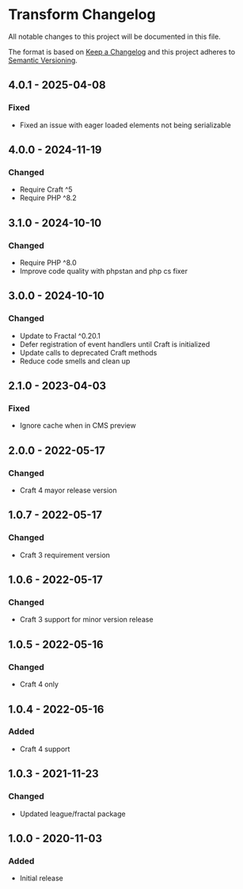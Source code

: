 # Transform Changelog

All notable changes to this project will be documented in this file.

The format is based on [Keep a Changelog](http://keepachangelog.com/) and this project adheres to [Semantic Versioning](http://semver.org/).

## 4.0.1 - 2025-04-08
### Fixed
- Fixed an issue with eager loaded elements not being serializable

## 4.0.0 - 2024-11-19
### Changed
- Require Craft ^5
- Require PHP ^8.2

## 3.1.0 - 2024-10-10
### Changed
- Require PHP ^8.0
- Improve code quality with phpstan and php cs fixer

## 3.0.0 - 2024-10-10
### Changed
- Update to Fractal ^0.20.1
- Defer registration of event handlers until Craft is initialized
- Update calls to deprecated Craft methods
- Reduce code smells and clean up

## 2.1.0 - 2023-04-03
### Fixed
- Ignore cache when in CMS preview

## 2.0.0 - 2022-05-17
### Changed
- Craft 4 mayor release version

## 1.0.7 - 2022-05-17
### Changed
- Craft 3 requirement version

## 1.0.6 - 2022-05-17
### Changed
- Craft 3 support for minor version release

## 1.0.5 - 2022-05-16
### Changed
- Craft 4 only

## 1.0.4 - 2022-05-16
### Added
- Craft 4 support

## 1.0.3 - 2021-11-23
### Changed
- Updated league/fractal package

## 1.0.0 - 2020-11-03
### Added
- Initial release
